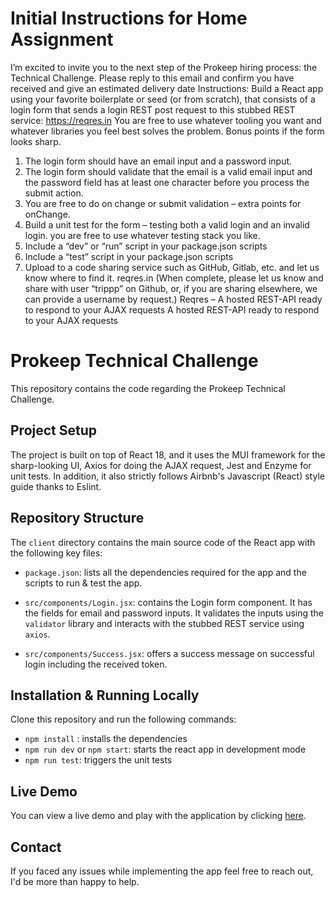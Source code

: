 # Initial Instructions for Home Assignment

I’m excited to invite you to the next step of the Prokeep hiring process: the Technical Challenge.
Please reply to this email and confirm you have received and give an estimated delivery date
Instructions:
Build a React app using your favorite boilerplate or seed (or from scratch), that consists of a login form that sends a login REST post request to this stubbed REST service: https://reqres.in You are free to use whatever tooling you want and whatever libraries you feel best solves the problem. Bonus points if the form looks sharp.

1. The login form should have an email input and a password input.
2. The login form should validate that the email is a valid email input and the password field has at least one character before you process the submit action.
3. You are free to do on change or submit validation – extra points for onChange.
4. Build a unit test for the form – testing both a valid login and an invalid login. you are free to use whatever testing stack you like.
5. Include a “dev” or “run” script in your package.json scripts
6. Include a “test” script in your package.json scripts
7. Upload to a code sharing service such as GitHub, Gitlab, etc. and let us know where to find it.
   reqres.in (When complete, please let us know and share with user “trippp” on Github, or, if you are sharing elsewhere, we can provide a username by request.)
   Reqres – A hosted REST-API ready to respond to your AJAX requests
   A hosted REST-API ready to respond to your AJAX requests


# Prokeep Technical Challenge

This repository contains the code regarding the Prokeep Technical Challenge.

## Project Setup

The project is built on top of React 18, and it uses the MUI framework for the sharp-looking UI, Axios for doing the AJAX request, Jest and Enzyme for unit tests. In addition, it also strictly follows Airbnb's Javascript (React) style guide thanks to Eslint.

## Repository Structure

The `client` directory contains the main source code of the React app with the following key files:

- `package.json`: lists all the dependencies required for the app and the scripts to run & test the app.

- `src/components/Login.jsx`: contains the Login form component. It has the fields for email and password inputs. It validates the inputs using the `validator` library and interacts with the stubbed REST service using `axios`.

- `src/components/Success.jsx`: offers a success message on successful login including the received token.

## Installation & Running Locally

Clone this repository and run the following commands:

- `npm install` : installs the dependencies
- `npm run dev` or `npm start`: starts the react app in development mode
- `npm run test`: triggers the unit tests

## Live Demo

You can view a live demo and play with the application by clicking [here](https://codesandbox.io/p/github/cednore/prokeep/master?workspaceId=61338e24-a56b-40ce-8310-33480e362b73).

## Contact

If you faced any issues while implementing the app feel free to reach out, I'd be more than happy to help.